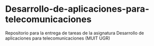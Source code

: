 # Desarrollo-de-aplicaciones-para-telecomunicaciones
Repositorio para la entrega de tareas de la asignatura Desarrollo de aplicaciones para telecomunicaciones (MUIT UGR)
